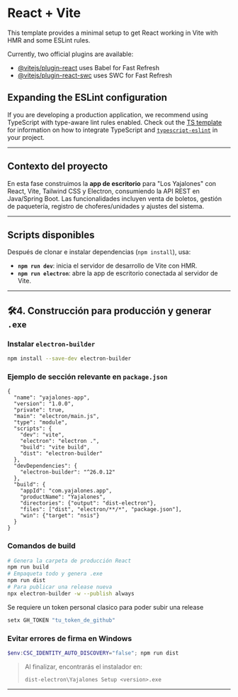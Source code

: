 # React + Vite

This template provides a minimal setup to get React working in Vite with HMR and some ESLint rules.

Currently, two official plugins are available:

* [@vitejs/plugin-react](https://github.com/vitejs/vite-plugin-react/blob/main/packages/plugin-react) uses Babel for Fast Refresh
* [@vitejs/plugin-react-swc](https://github.com/vitejs/vite-plugin-react/blob/main/packages/plugin-react-swc) uses SWC for Fast Refresh

## Expanding the ESLint configuration

If you are developing a production application, we recommend using TypeScript with type-aware lint rules enabled. Check out the [TS template](https://github.com/vitejs/vite/tree/main/packages/create-vite/template-react-ts) for information on how to integrate TypeScript and [`typescript-eslint`](https://typescript-eslint.io) in your project.

---

## Contexto del proyecto

En esta fase construimos la **app de escritorio** para "Los Yajalones" con React, Vite, Tailwind CSS y Electron, consumiendo la API REST en Java/Spring Boot. Las funcionalidades incluyen venta de boletos, gestión de paquetería, registro de choferes/unidades y ajustes del sistema.

---

## Scripts disponibles

Después de clonar e instalar dependencias (`npm install`), usa:

* **`npm run dev`**: inicia el servidor de desarrollo de Vite con HMR.
* **`npm run electron`**: abre la app de escritorio conectada al servidor de Vite.

---

## 🛠4. Construcción para producción y generar `.exe`

### Instalar `electron-builder`

```bash
npm install --save-dev electron-builder
```

### Ejemplo de sección relevante en `package.json`

```jsonc
{
  "name": "yajalones-app",
  "version": "1.0.0",
  "private": true,
  "main": "electron/main.js",
  "type": "module",
  "scripts": {
    "dev": "vite",
    "electron": "electron .",
    "build": "vite build",
    "dist": "electron-builder"
  },
  "devDependencies": {
    "electron-builder": "^26.0.12"
  },
  "build": {
    "appId": "com.yajalones.app",
    "productName": "Yajalones",
    "directories": {"output": "dist-electron"},
    "files": ["dist", "electron/**/*", "package.json"],
    "win": {"target": "nsis"}
  }
}
```

### Comandos de build

```bash
# Genera la carpeta de producción React
npm run build
# Empaqueta todo y genera .exe
npm run dist
# Para publicar una release nueva 
npx electron-builder -w --publish always
```
Se requiere un token personal clasico para poder subir una release

```powershell
setx GH_TOKEN "tu_token_de_github"
```

### Evitar errores de firma en Windows

```powershell
$env:CSC_IDENTITY_AUTO_DISCOVERY="false"; npm run dist
```

> Al finalizar, encontrarás el instalador en:
>
> `dist-electron\Yajalones Setup <version>.exe` 

---


